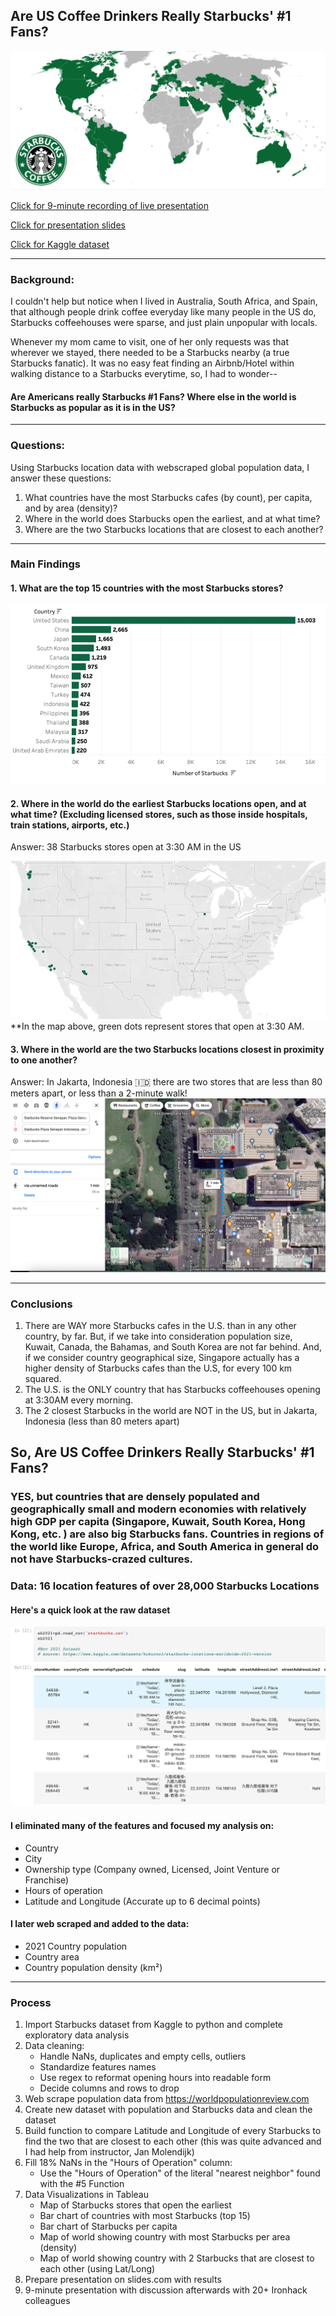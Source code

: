 ## Are US Coffee Drinkers Really Starbucks' #1 Fans?
![](https://github.com/hollyjanedalton/final_ironhack_project/blob/main/starbucks_map.png)

[Click for 9-minute recording of live presentation](https://ironhack.zoom.us/rec/play/z_KuzP88l79dzVBAtHaR-vPE4Xi4xUGUU-C3D948G81Z7jHR7GCBa8oip2yDNDrNwbnBrP9AWwVZ6sM9.WElypAcnuo2-6udI?startTime=1660305720000&_x_zm_rtaid=v-1r2qOaSt-VQG_GldUWIA.1660487182977.ee234b4949979eb90f4b2d2092f0085f&_x_zm_rhtaid=21)

[Click for presentation slides](https://slides.com/hollydalton/deck-5b0977/fullscreen)

[Click for Kaggle dataset](https://www.kaggle.com/datasets/kukuroo3/starbucks-locations-worldwide-2021-version)

---

### Background:
I couldn't help but notice when I lived in Australia, South Africa, and Spain, that although people drink coffee everyday like many people in the US do, Starbucks coffeehouses were sparse, and just plain unpopular with locals. 

Whenever my mom came to visit, one of her only requests was that wherever we stayed, there needed to be a Starbucks nearby (a true Starbucks fanatic). It was no easy feat finding an Airbnb/Hotel within walking distance to a Starbucks everytime, so, I had to wonder-- 
#### Are Americans really Starbucks #1 Fans? Where else in the world is Starbucks as popular as it is in the US?

---

### Questions:
Using Starbucks location data with webscraped global population data, I answer these questions: 

1. What countries have the most Starbucks cafes (by count), per capita, and by area (density)?
3. Where in the world does Starbucks open the earliest, and at what time?
4. Where are the two Starbucks locations that are closest to each another?

---

### Main Findings
#### 1. What are the top 15 countries with the most Starbucks stores?
![](https://github.com/hollyjanedalton/final_ironhack_project/blob/main/starbucks_count.png)


#### 2. Where in the world do the earliest Starbucks locations open, and at what time? (Excluding licensed stores, such as those inside hospitals, train stations, airports, etc.)

Answer: 38 Starbucks stores open at 3:30 AM in the US

![](https://github.com/hollyjanedalton/final_ironhack_project/blob/main/earliest_starbucks.png)
**In the map above, green dots represent stores that open at 3:30 AM. 

#### 3. Where in the world are the two Starbucks locations closest in proximity to one another?
Answer: In Jakarta, Indonesia 🇮🇩 there are two stores that are less than 80 meters apart, or less than a 2-minute walk! 
![](https://github.com/hollyjanedalton/final_ironhack_project/blob/main/two_closest_cafes.png)

---

### Conclusions

1. There are WAY more Starbucks cafes in the U.S. than in any other country, by far. But, if we take into consideration population size, Kuwait, Canada, the Bahamas, and South Korea are not far behind. And, if we consider country geographical size, Singapore actually has a higher density of Starbucks cafes than the U.S, for every 100 km squared.
2. The U.S. is the ONLY country that has Starbucks coffeehouses opening at 3:30AM every morning. 
3. The 2 closest Starbucks in the world are NOT in the US, but in Jakarta, Indonesia (less than 80 meters apart) 

## So, Are US Coffee Drinkers Really Starbucks' #1 Fans?
### YES, but countries that are densely populated and geographically small and modern economies with relatively high GDP per capita (Singapore, Kuwait, South Korea, Hong Kong, etc. ) are also big Starbucks fans. Countries in regions of the world like Europe, Africa, and South America in general do not have Starbucks-crazed cultures. 

### Data: 16 location features of over 28,000 Starbucks Locations
#### Here's a quick look at the raw dataset 
<img src="./small_data_photo.png">

#### I eliminated many of the features and focused my analysis on: 
- Country 
- City
- Ownership type (Company owned, Licensed, Joint Venture or Franchise)
- Hours of operation 
- Latitude and Longitude (Accurate up to 6 decimal points) 

#### I later web scraped and added to the data:
- 2021 Country population
- Country area
- Country population density (km²)

---

### Process
1. Import Starbucks dataset from Kaggle to python and complete exploratory data analysis
2. Data cleaning: 
      - Handle NaNs, duplicates and empty cells, outliers
      - Standardize features names
      - Use regex to reformat opening hours into readable form 
      - Decide columns and rows to drop
3. Web scrape population data from https://worldpopulationreview.com
4. Create new dataset with population and Starbucks data and clean the dataset
5. Build function to compare Latitude and Longitude of every Starbucks to find the two that are closest to each other (this was quite advanced and I had help from instructor, Jan Molendijk) 
6. Fill 18% NaNs in the "Hours of Operation" column: 
    - Use the "Hours of Operation" of the  literal "nearest neighbor" found with the #5 Function
7. Data Visualizations in Tableau
     - Map of Starbucks stores that open the earliest
     - Bar chart of countries with most Starbucks (top 15)
     - Bar chart of Starbucks per capita
     - Map of world showing country with most Starbucks per area (density)
     - Map of world showing country with 2 Starbucks that are closest to each other (using Lat/Long)
8. Prepare presentation on slides.com with results 
9. 9-minute presentation with discussion afterwards with 20+ Ironhack colleagues 
